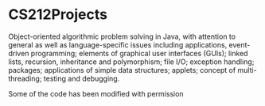 # CS212Projects

Object-oriented algorithmic problem solving in Java, with attention to general as well as language-specific issues including applications, event-driven programming; elements of graphical user interfaces (GUIs); linked lists, recursion, inheritance and polymorphism; file I/O; exception handling; packages; applications of simple data structures; applets; concept of multi-threading; testing and debugging.

Some of the code has been modified with permission
